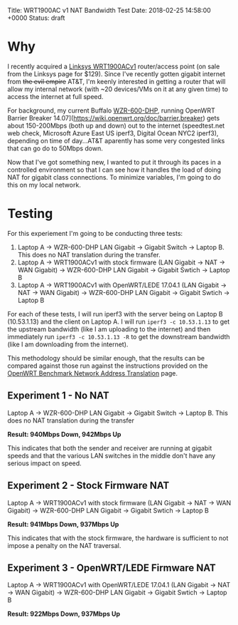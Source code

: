 Title:  WRT1900AC v1 NAT Bandwidth Test
Date:   2018-02-25 14:58:00 +0000
Status: draft

# Why
I recently acquired a [Linksys WRT1900ACv1](https://wikidevi.com/wiki/Linksys_WRT1900AC_v1) router/access point (on sale from the Linksys page for $129). Since I've recently gotten gigabit internet from ~~the evil empire~~ AT&T, I'm keenly interested in getting a router that will allow my internal network (with ~20 devices/VMs on it at any given time) to access the internet at full speed. 

For background, my current Buffalo [WZR-600-DHP](https://wikidevi.com/wiki/Buffalo_WZR-600DHP), running OpenWRT Barrier Breaker 14.07](https://wiki.openwrt.org/doc/barrier.breaker) gets about 150-200Mbps (both up and down) out to the internet (speedtest.net web check, Microsoft Azure East US iperf3, Digital Ocean NYC2 iperf3), depending on time of day...AT&T aparently has some very congested links that can go do to 50Mbps down. 

Now that I've got something new, I wanted to put it through its paces in a controlled environment so that I can see how it handles the load of doing NAT for gigabit class connections. To minimize variables, I'm going to do this on my local network. 

# Testing
For this experiement I'm going to be conducting three tests:

1.  Laptop A -> WZR-600-DHP LAN Gigabit -> Gigabit Switch -> Laptop B. This does no NAT translation during the transfer.
2.  Laptop A -> WRT1900ACv1 with stock firmware (LAN Gigabit -> NAT -> WAN Gigabit) -> WZR-600-DHP LAN Gigabit -> Gigabit Swtich -> Laptop B
3.  Laptop A -> WRT1900ACv1 with OpenWRT/LEDE 17.04.1 (LAN Gigabit -> NAT -> WAN Gigabit) -> WZR-600-DHP LAN Gigabit -> Gigabit Swtich -> Laptop B

For each of these tests, I will run iperf3 with the server being on Laptop B (10.53.1.13) and the client on Laptop A. I will run `iperf3 -c 10.53.1.13` to get the upstream bandwidth (like I am uploading to the internet) and then immediately run `iperf3 -c 10.53.1.13 -R` to get the downstream bandwidth (like I am downloading from the internet). 

This methodology should be similar enough, that the results can be compared against those run against the instructions provided on the [OpenWRT Benchmark Network Address Translation](https://wiki.openwrt.org/doc/howto/benchmark.nat) page. 

## Experiment 1 - No NAT
Laptop A -> WZR-600-DHP LAN Gigabit -> Gigabit Switch -> Laptop B. This does no NAT translation during the transfer

**Result: 940Mbps Down, 942Mbps Up**

This indicates that both the sender and receiver are running at gigabit speeds and that the various LAN switches in the middle don't have any serious impact on speed.

## Experiment 2 - Stock Firmware NAT
Laptop A -> WRT1900ACv1 with stock firmware (LAN Gigabit -> NAT -> WAN Gigabit) -> WZR-600-DHP LAN Gigabit -> Gigabit Swtich -> Laptop B

**Result: 941Mbps Down, 937Mbps Up**

This indicates that with the stock firmware, the hardware is sufficient to not impose a penalty on the NAT traversal. 

## Experiment 3 - OpenWRT/LEDE Firmware NAT
Laptop A -> WRT1900ACv1 with OpenWRT/LEDE 17.04.1 (LAN Gigabit -> NAT -> WAN Gigabit) -> WZR-600-DHP LAN Gigabit -> Gigabit Swtich -> Laptop B

**Result: 922Mbps Down, 937Mbps Up**




